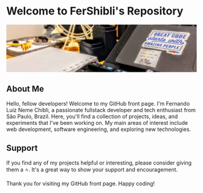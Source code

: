 # Welcome to FerShibli's Repository

![Profile Banner](./header.jpeg)

## About Me

Hello, fellow developers! Welcome to my GitHub front page. I'm Fernando Luiz Neme Chibli, a passionate fullstack developer and tech enthusiast from São Paulo, Brazil. Here, you'll find a collection of projects, ideas, and experiments that I've been working on. My main areas of interest include web development, software engineering, and exploring new technologies.

## Support

If you find any of my projects helpful or interesting, please consider giving them a ⭐️. It's a great way to show your support and encouragement.

Thank you for visiting my GitHub front page. Happy coding!

